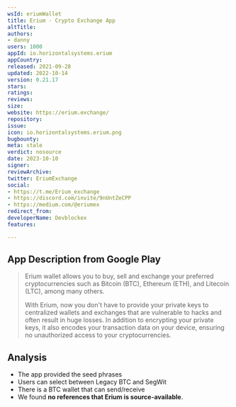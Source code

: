```yaml
---
wsId: eriumWallet
title: Erium - Crypto Exchange App
altTitle: 
authors:
- danny
users: 1000
appId: io.horizontalsystems.erium
appCountry: 
released: 2021-09-28
updated: 2022-10-14
version: 0.21.17
stars: 
ratings: 
reviews: 
size: 
website: https://erium.exchange/
repository: 
issue: 
icon: io.horizontalsystems.erium.png
bugbounty: 
meta: stale
verdict: nosource
date: 2023-10-10
signer: 
reviewArchive: 
twitter: EriumExchange
social:
- https://t.me/Erium_exchange
- https://discord.com/invite/9nUntZeCPP
- https://medium.com/@eriumex
redirect_from: 
developerName: Devblockex
features: 

---
```


## App Description from Google Play 

> Erium wallet allows you to buy, sell and exchange your preferred cryptocurrencies such as Bitcoin (BTC), Ethereum (ETH), and
Litecoin (LTC), among many others. 
>
> With Erium, now you don't have to provide your private keys to centralized wallets and exchanges that are vulnerable to hacks and
often result in huge losses. In addition to encrypting your private keys, it also encodes your transaction data on your device, ensuring
no unauthorized access to your cryptocurrencies. 

## Analysis 

- The app provided the seed phrases
- Users can select between Legacy BTC and SegWit
- There is a BTC wallet that can send/receive 
- We found **no references that Erium is source-available**.
